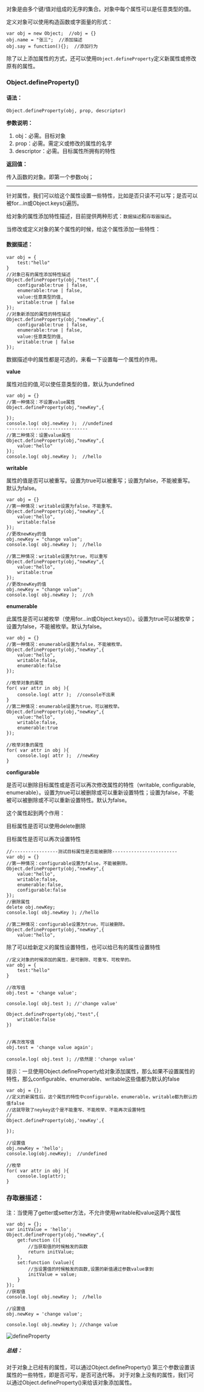 对象是由多个键/值对组成的无序的集合。对象中每个属性可以是任意类型的值。

定义对象可以使用构造函数或字面量的形式：

```
var obj = new Object;  //obj = {}
obj.name = "张三";  //添加描述
obj.say = function(){};  //添加行为

```

除了以上添加属性的方式，还可以使用`Object.defineProperty`定义新属性或修改原有的属性。

### Object.defineProperty()

#### 语法：

```
Object.defineProperty(obj, prop, descriptor)

```

**参数说明：**

1. obj：必需。目标对象
2. prop：必需。需定义或修改的属性的名字
3. descriptor：必需。目标属性所拥有的特性

**返回值：**

传入函数的对象。即第一个参数obj；

------

针对属性，我们可以给这个属性设置一些特性，比如是否只读不可以写；是否可以被for…in或Object.keys()遍历。

给对象的属性添加特性描述，目前提供两种形式：`数据描述`和`存取器描述`。

当修改或定义对象的某个属性的时候，给这个属性添加一些特性：

#### 数据描述：

```
var obj = {
    test:"hello"
}
//对象已有的属性添加特性描述
Object.defineProperty(obj,"test",{
    configurable:true | false,
    enumerable:true | false,
    value:任意类型的值,
    writable:true | false
});
//对象新添加的属性的特性描述
Object.defineProperty(obj,"newKey",{
    configurable:true | false,
    enumerable:true | false,
    value:任意类型的值,
    writable:true | false
});

```

数据描述中的属性都是可选的，来看一下设置每一个属性的作用。

**value**

属性对应的值,可以使任意类型的值，默认为undefined

```
var obj = {}
//第一种情况：不设置value属性
Object.defineProperty(obj,"newKey",{

});
console.log( obj.newKey );  //undefined
------------------------------
//第二种情况：设置value属性
Object.defineProperty(obj,"newKey",{
    value:"hello"
});
console.log( obj.newKey );  //hello

```

**writable**

属性的值是否可以被重写。设置为true可以被重写；设置为false，不能被重写。默认为false。

```
var obj = {}
//第一种情况：writable设置为false，不能重写。
Object.defineProperty(obj,"newKey",{
    value:"hello",
    writable:false
});
//更改newKey的值
obj.newKey = "change value";
console.log( obj.newKey );  //hello

//第二种情况：writable设置为true，可以重写
Object.defineProperty(obj,"newKey",{
    value:"hello",
    writable:true
});
//更改newKey的值
obj.newKey = "change value";
console.log( obj.newKey );  //ch

```

**enumerable**

此属性是否可以被枚举（使用for…in或Object.keys()）。设置为true可以被枚举；设置为false，不能被枚举。默认为false。

```
var obj = {}
//第一种情况：enumerable设置为false，不能被枚举。
Object.defineProperty(obj,"newKey",{
    value:"hello",
    writable:false,
    enumerable:false
});

//枚举对象的属性
for( var attr in obj ){
    console.log( attr );  //console不出来
}
//第二种情况：enumerable设置为true，可以被枚举。
Object.defineProperty(obj,"newKey",{
    value:"hello",
    writable:false,
    enumerable:true
});

//枚举对象的属性
for( var attr in obj ){
    console.log( attr );  //newKey
}

```

**configurable**

是否可以删除目标属性或是否可以再次修改属性的特性（writable, configurable, enumerable）。设置为true可以被删除或可以重新设置特性；设置为false，不能被可以被删除或不可以重新设置特性。默认为false。

这个属性起到两个作用：

目标属性是否可以使用delete删除

目标属性是否可以再次设置特性

```
//-----------------测试目标属性是否能被删除------------------------
var obj = {}
//第一种情况：configurable设置为false，不能被删除。
Object.defineProperty(obj,"newKey",{
    value:"hello",
    writable:false,
    enumerable:false,
    configurable:false
});
//删除属性
delete obj.newKey;
console.log( obj.newKey ); //hello

//第二种情况：configurable设置为true，可以被删除。
Object.defineProperty(obj,"newKey",{
    value:"hello",

```

除了可以给新定义的属性设置特性，也可以给已有的属性设置特性

```
//定义对象的时候添加的属性，是可删除、可重写、可枚举的。
var obj = {
    test:"hello"
}

//改写值
obj.test = 'change value';

console.log( obj.test ); //'change value'

Object.defineProperty(obj,"test",{
    writable:false
})


//再次改写值
obj.test = 'change value again';

console.log( obj.test ); //依然是：'change value'

```

提示：一旦使用Object.defineProperty给对象添加属性，那么如果不设置属性的特性，那么configurable、enumerable、writable这些值都为默认的false

```
var obj = {};
//定义的新属性后，这个属性的特性中configurable，enumerable，writable都为默认的值false
//这就导致了neykey这个是不能重写、不能枚举、不能再次设置特性
//
Object.defineProperty(obj,'newKey',{

});

//设置值
obj.newKey = 'hello';
console.log(obj.newKey);  //undefined

//枚举
for( var attr in obj ){
    console.log(attr);
}

```

### 存取器描述：

注：当使用了getter或setter方法，不允许使用writable和value这两个属性

```
var obj = {};
var initValue = 'hello';
Object.defineProperty(obj,"newKey",{
    get:function (){
        //当获取值的时候触发的函数
        return initValue;    
    },
    set:function (value){
        //当设置值的时候触发的函数,设置的新值通过参数value拿到
        initValue = value;
    }
});
//获取值
console.log( obj.newKey );  //hello

//设置值
obj.newKey = 'change value';

console.log( obj.newKey ); //change value

```

![defineProperty](C:\Users\Mloong\AppData\Roaming\Typora\typora-user-images\defineProperty.png)

##### 总结：

对于对象上已经有的属性，可以通过Object.defineProperty() 第三个参数设置该属性的一些特性，即是否可写，是否可迭代等。
对于对象上没有的属性，我们可以通过Object.defineProperty()来给该对象添加属性。